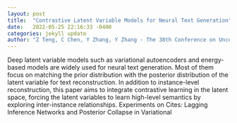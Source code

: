 ```yaml
---
layout: post
title:  "Contrastive Latent Variable Models for Neural Text Generation"
date:   2022-05-25 22:16:33 -0400
categories: jekyll update
author: "Z Teng, C Chen, Y Zhang, Y Zhang - The 38th Conference on Uncertainty in Artificial , 2022"
---
```

Deep latent variable models such as variational autoencoders and energy-based models are widely used for neural text generation. Most of them focus on matching the prior distribution with the posterior distribution of the latent variable for text reconstruction. In addition to instance-level reconstruction, this paper aims to integrate contrastive learning in the latent space, forcing the latent variables to learn high-level semantics by exploring inter-instance relationships. Experiments on  Cites: Lagging Inference Networks and Posterior Collapse in Variational 